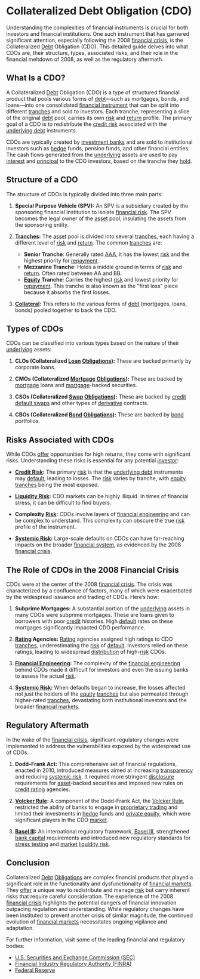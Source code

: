 # Collateralized Debt Obligation (CDO)

Understanding the complexities of financial instruments is crucial for both investors and financial institutions. One such instrument that has garnered significant attention, especially following the 2008 [financial crisis](../f/financial_crisis.md), is the Collateralized [Debt](../d/debt.md) Obligation (CDO). This detailed guide delves into what CDOs are, their structure, types, associated risks, and their role in the financial meltdown of 2008, as well as the regulatory aftermath.

## What Is a CDO?

A Collateralized [Debt](../d/debt.md) Obligation (CDO) is a type of structured financial product that pools various forms of [debt](../d/debt.md)—such as mortgages, bonds, and loans—into one consolidated [financial instrument](../f/financial_instrument.md) that can be split into different [tranches](../t/tranches.md) and sold to investors. Each tranche, representing a slice of the original [debt](../d/debt.md) pool, carries its own [risk](../r/risk.md) and [return](../r/return.md) profile. The primary goal of a CDO is to redistribute the [credit risk](../c/credit_risk.md) associated with the [underlying debt](../u/underlying_debt.md) instruments.

CDOs are typically created by [investment banks](../i/investment_bank_(ib).md) and are sold to institutional investors such as [hedge](../h/hedge.md) funds, pension funds, and other financial entities. The cash flows generated from the [underlying](../u/underlying.md) assets are used to pay [interest](../i/interest.md) and [principal](../p/principal.md) to the CDO investors, based on the tranche they [hold](../h/hold.md).

## Structure of a CDO

The structure of CDOs is typically divided into three main parts:

1. **Special Purpose Vehicle (SPV):** An SPV is a subsidiary created by the sponsoring financial institution to isolate [financial risk](../f/financial_risk.md). The SPV becomes the legal owner of the [asset](../a/asset.md) pool, insulating the assets from the sponsoring entity.
  
2. **[Tranches](../t/tranches.md):** The [asset](../a/asset.md) pool is divided into several [tranches](../t/tranches.md), each having a different level of [risk](../r/risk.md) and [return](../r/return.md). The common [tranches](../t/tranches.md) are:
   - **Senior Tranche**: Generally rated [AAA](../a/aaa.md), it has the lowest [risk](../r/risk.md) and the highest priority for [repayment](../r/repayment.md).
   - **Mezzanine Tranche**: Holds a middle ground in terms of [risk](../r/risk.md) and [return](../r/return.md). Often rated between AA and BB.
   - **[Equity](../e/equity.md) Tranche**: Carries the highest [risk](../r/risk.md) and lowest priority for [repayment](../r/repayment.md). This tranche is also known as the "first loss" piece because it absorbs the first losses.

3. **[Collateral](../c/collateral.md):** This refers to the various forms of [debt](../d/debt.md) (mortgages, loans, bonds) pooled together to back the CDO.

## Types of CDOs

CDOs can be classified into various types based on the nature of their [underlying](../u/underlying.md) assets:

1. **CLOs (Collateralized [Loan](../l/loan.md) [Obligations](../o/obligation.md)):** These are backed primarily by corporate loans.
  
2. **CMOs (Collateralized [Mortgage](../m/mortgage.md) [Obligations](../o/obligation.md)):** These are backed by [mortgage](../m/mortgage.md) loans and [mortgage](../m/mortgage.md)-backed securities.
  
3. **CSOs (Collateralized [Swap](../s/swap.md) [Obligations](../o/obligation.md)):** These are backed by [credit default swaps](../c/credit_default_swaps.md) and other types of [derivative](../d/derivative.md) contracts.
  
4. **CBOs (Collateralized [Bond](../b/bond.md) [Obligations](../o/obligation.md)):** These are backed by [bond](../b/bond.md) portfolios.

## Risks Associated with CDOs

While CDOs [offer](../o/offer.md) opportunities for high returns, they come with significant risks. Understanding these risks is essential for any potential [investor](../i/investor.md):

- **[Credit Risk](../c/credit_risk.md):** The primary [risk](../r/risk.md) is that the [underlying debt](../u/underlying_debt.md) instruments may [default](../d/default.md), leading to losses. The [risk](../r/risk.md) varies by tranche, with [equity](../e/equity.md) [tranches](../t/tranches.md) being the most exposed.
  
- **[Liquidity Risk](../l/liquidity_risk.md):** CDO markets can be highly illiquid. In times of financial stress, it can be difficult to find buyers.
  
- **Complexity [Risk](../r/risk.md):** CDOs involve layers of [financial engineering](../f/financial_engineering.md) and can be complex to understand. This complexity can obscure the true [risk](../r/risk.md) profile of the instrument.
  
- **[Systemic Risk](../s/systemic_risk.md):** Large-scale defaults on CDOs can have far-reaching impacts on the broader [financial system](../f/financial_system.md), as evidenced by the 2008 [financial crisis](../f/financial_crisis.md).

## The Role of CDOs in the 2008 Financial Crisis

CDOs were at the center of the 2008 [financial crisis](../f/financial_crisis.md). The crisis was characterized by a confluence of factors, many of which were exacerbated by the widespread issuance and trading of CDOs. Here’s how:

1. **Subprime Mortgages:** A substantial portion of the [underlying](../u/underlying.md) assets in many CDOs were subprime mortgages. These are loans given to borrowers with poor [credit](../c/credit.md) histories. High [default](../d/default.md) rates on these mortgages significantly impacted CDO performance.
  
2. **[Rating](../r/rating.md) Agencies:** [Rating](../r/rating.md) agencies assigned high ratings to CDO [tranches](../t/tranches.md), underestimating the [risk](../r/risk.md) of [default](../d/default.md). Investors relied on these ratings, leading to widespread [distribution](../d/distribution.md) of high-[risk](../r/risk.md) CDOs.
  
3. **[Financial Engineering](../f/financial_engineering.md):** The complexity of the [financial engineering](../f/financial_engineering.md) behind CDOs made it difficult for investors and even the issuing banks to assess the actual [risk](../r/risk.md).
  
4. **[Systemic Risk](../s/systemic_risk.md):** When defaults began to increase, the losses affected not just the holders of the [equity](../e/equity.md) [tranches](../t/tranches.md) but also permeated through higher-rated [tranches](../t/tranches.md), devastating both institutional investors and the broader [financial markets](../f/financial_market.md).

## Regulatory Aftermath

In the wake of the [financial crisis](../f/financial_crisis.md), significant regulatory changes were implemented to address the vulnerabilities exposed by the widespread use of CDOs.

1. **Dodd-Frank Act:** This comprehensive set of financial regulations, enacted in 2010, introduced measures aimed at increasing [transparency](../t/transparency.md) and reducing [systemic risk](../s/systemic_risk.md). It required more stringent [disclosure](../d/disclosure.md) requirements for [asset](../a/asset.md)-backed securities and imposed new rules on [credit rating](../c/credit_rating.md) agencies.
  
2. **[Volcker Rule](../v/volcker_rule.md):** A component of the Dodd-Frank Act, the [Volcker Rule](../v/volcker_rule.md), restricted the ability of banks to engage in [proprietary trading](../p/proprietary_trading.md) and limited their investments in [hedge](../h/hedge.md) funds and [private equity](../p/private_equity.md), which were significant players in the CDO [market](../m/market.md).

3. **[Basel III](../b/basel_iii.md):** An international regulatory framework, [Basel III](../b/basel_iii.md), strengthened [bank capital](../b/bank_capital.md) requirements and introduced new regulatory standards for [stress testing](../s/stress_testing.md) and [market](../m/market.md) [liquidity risk](../l/liquidity_risk.md).

## Conclusion

Collateralized [Debt](../d/debt.md) [Obligations](../o/obligation.md) are complex financial products that played a significant role in the functionality and dysfunctionality of [financial markets](../f/financial_market.md). They [offer](../o/offer.md) a unique way to redistribute and manage [risk](../r/risk.md) but carry inherent risks that require careful consideration. The experience of the 2008 [financial crisis](../f/financial_crisis.md) highlights the potential dangers of financial innovation outpacing regulation and understanding. While regulatory changes have been instituted to prevent another crisis of similar magnitude, the continued evolution of [financial markets](../f/financial_market.md) necessitates ongoing vigilance and adaptation.

For further information, visit some of the leading financial and regulatory bodies:
- [U.S. Securities and Exchange Commission (SEC)](https://www.sec.gov/)
- [Financial Industry Regulatory Authority (FINRA)](https://www.finra.org/)
- [Federal Reserve](https://www.federalreserve.gov/)